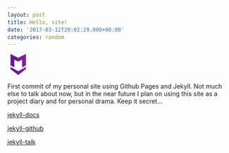 ```yaml
---
layout: post
title: Hello, site!
date: '2017-03-12T20:02:29.000+00:00'
categories: random
---
```

 
![alt text](https://github.com/adam-p/markdown-here/raw/master/src/common/images/icon48.png "Logo Title Text 1")

First commit of my personal site using Github Pages and Jekyll. Not much else to talk about now, but in the near future I plan on using this site as a project diary and for personal drama. Keep it secret...

[jekyll-docs](https://jekyllrb.com/docs/home) 

[jekyll-github](https://github.com/jekyll/jekyll)

[jekyll-talk](https://talk.jekyllrb.com/)


